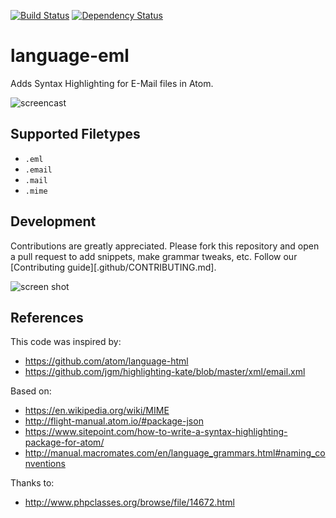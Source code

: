 [![Build Status](https://travis-ci.org/mariozaizar/language-eml.svg?branch=master)](https://travis-ci.org/mariozaizar/language-eml)
[![Dependency Status](https://david-dm.org/mariozaizar/language-eml.svg)](https://david-dm.org/mariozaizar/language-eml)

# language-eml

Adds Syntax Highlighting for E-Mail files in Atom.

![screencast](https://cloud.githubusercontent.com/assets/164819/16854870/b7594628-49c7-11e6-865b-11b8ffce6494.gif)

## Supported Filetypes

* `.eml`
* `.email`
* `.mail`
* `.mime`

## Development

Contributions are greatly appreciated. Please fork this repository and open a pull request to add snippets, make grammar tweaks, etc. Follow our [Contributing guide][.github/CONTRIBUTING.md].

![screen shot](https://cloud.githubusercontent.com/assets/164819/16852885/cf5d61a4-49be-11e6-9622-a3b4628f5f27.png)

## References

This code was inspired by:
- https://github.com/atom/language-html
- https://github.com/jgm/highlighting-kate/blob/master/xml/email.xml

Based on:
- https://en.wikipedia.org/wiki/MIME
- http://flight-manual.atom.io/#package-json
- https://www.sitepoint.com/how-to-write-a-syntax-highlighting-package-for-atom/
- http://manual.macromates.com/en/language_grammars.html#naming_conventions

Thanks to:
- http://www.phpclasses.org/browse/file/14672.html
